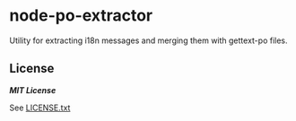 # node-po-extractor

Utility for extracting i18n messages and merging them with gettext-po files.


## License

***MIT License***

See [LICENSE.txt](LICENSE.txt)